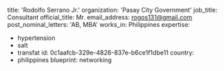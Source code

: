 title: 'Rodolfo Serrano Jr.'
organization: 'Pasay City Government'
job_title: Consultant
official_title: Mr.
email_address: rogos131@gmail.com
post_nominal_letters: 'AB, MBA'
works_in: Philippines
expertise:
  - hypertension
  - salt
  - transfat
id: 0c1aafcb-329e-4826-837e-b6ce1f1dbe11
country:
  - philippines
blueprint: networking
